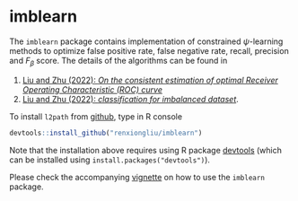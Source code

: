 # imblearn

The `imblearn` package contains implementation of constrained $\psi$-learning methods to optimize false positive rate, false negative rate, recall, precision and $F_\beta$ score. The details of the algorithms can be found in

1. [Liu and Zhu (2022): *On the consistent estimation of optimal Receiver Operating Characteristic (ROC) curve*](https://openreview.net/pdf?id=Ijq1_a6DESm)
2. [Liu and Zhu (2022): *classification for imbalanced dataset*](https://openreview.net/pdf?id=Ijq1_a6DESm).


To install `l2path` from [github](http://github.com), type in R console
```R
devtools::install_github("renxiongliu/imblearn")
```
Note that the installation above requires using R package [devtools](https://CRAN.R-project.org/package=devtools)
(which can be installed using `install.packages("devtools")`).

Please check the accompanying [vignette](https://github.com/renxiongliu/imblearn/blob/main/vignettes/vignette.pdf) on how to use the `imblearn` package.
